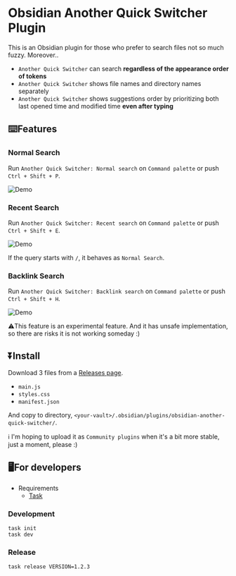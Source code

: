 # Obsidian Another Quick Switcher Plugin

This is an Obsidian plugin for those who prefer to search files not so much fuzzy. Moreover..

- `Another Quick Switcher` can search **regardless of the appearance order of tokens**
- `Another Quick Switcher` shows file names and directory names separately
- `Another Quick Switcher` shows suggestions order by prioritizing both last opened time and modified time **even after typing**

## ⌨️Features

### Normal Search

Run `Another Quick Switcher: Normal search` on `Command palette` or push `Ctrl + Shift + P`.

![Demo](https://raw.githubusercontent.com/tadashi-aikawa/obsidian-another-quick-switcher/master/demo/normal.gif)

### Recent Search

Run `Another Quick Switcher: Recent search` on `Command palette` or push `Ctrl + Shift + E`.

![Demo](https://raw.githubusercontent.com/tadashi-aikawa/obsidian-another-quick-switcher/master/demo/recent.gif)

If the query starts with `/`, it behaves as `Normal Search`.

### Backlink Search

Run `Another Quick Switcher: Backlink search` on `Command palette` or push `Ctrl + Shift + H`.

![Demo](https://raw.githubusercontent.com/tadashi-aikawa/obsidian-another-quick-switcher/master/demo/backlink.gif)

⚠️This feature is an experimental feature. And it has unsafe implementation, so there are risks it is not working someday :)

## ⏬Install

Download 3 files from a [Releases page].

- `main.js`
- `styles.css`
- `manifest.json`

And copy to directory, `<your-vault>/.obsidian/plugins/obsidian-another-quick-switcher/`.

ℹ I'm hoping to upload it as `Community plugins` when it's a bit more stable, just a moment, please :)

[Releases page]: https://github.com/tadashi-aikawa/obsidian-another-quick-switcher/releases/latest

## 🖥️For developers

- Requirements
  - [Task]

### Development

```console
task init
task dev
```

### Release

```console
task release VERSION=1.2.3
```

[Task]: https://github.com/go-task/task
